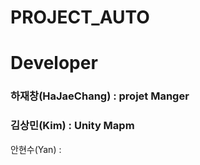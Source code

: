 # PROJECT_AUTO

# Developer
 ### 하재창(HaJaeChang) : projet Manger
### 김상민(Kim) : Unity Mapm
안현수(Yan) : 
